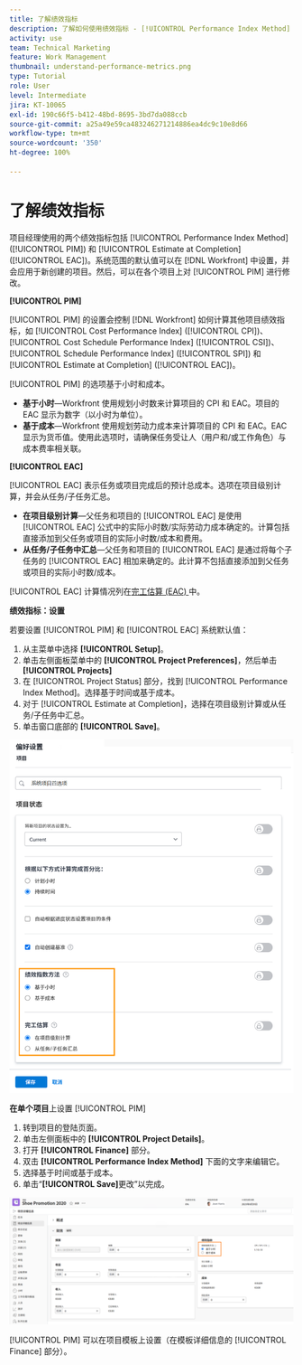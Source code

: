 ```yaml
---
title: 了解绩效指标
description: 了解如何使用绩效指标 - [!UICONTROL Performance Index Method] ([!UICONTROL PIM]) 和 [!UICONTROL Estimate at Completion] ([!UICONTROL EAC])。
activity: use
team: Technical Marketing
feature: Work Management
thumbnail: understand-performance-metrics.png
type: Tutorial
role: User
level: Intermediate
jira: KT-10065
exl-id: 190c66f5-b412-48bd-8695-3bd7da088ccb
source-git-commit: a25a49e59ca483246271214886ea4dc9c10e8d66
workflow-type: tm+mt
source-wordcount: '350'
ht-degree: 100%

---
```


# 了解绩效指标

项目经理使用的两个绩效指标包括 [!UICONTROL Performance Index Method] ([!UICONTROL PIM]) 和 [!UICONTROL Estimate at Completion] ([!UICONTROL EAC])。系统范围的默认值可以在 [!DNL Workfront] 中设置，并会应用于新创建的项目。然后，可以在各个项目上对 [!UICONTROL PIM] 进行修改。

**[!UICONTROL PIM]**

[!UICONTROL PIM] 的设置会控制 [!DNL Workfront] 如何计算其他项目绩效指标，如 [!UICONTROL Cost Performance Index] ([!UICONTROL CPI])、[!UICONTROL Cost Schedule Performance Index] ([!UICONTROL CSI])、[!UICONTROL Schedule Performance Index] ([!UICONTROL SPI]) 和 [!UICONTROL Estimate at Completion] ([!UICONTROL EAC])。

[!UICONTROL PIM] 的选项基于小时和成本。

* **基于小时**—Workfront 使用规划小时数来计算项目的 CPI 和 EAC。项目的 EAC 显示为数字（以小时为单位）。
* **基于成本**—Workfront 使用规划劳动力成本来计算项目的 CPI 和 EAC。EAC 显示为货币值。使用此选项时，请确保任务受让人（用户和/或工作角色）与成本费率相关联。

**[!UICONTROL EAC]**

[!UICONTROL EAC] 表示任务或项目完成后的预计总成本。选项在项目级别计算，并会从任务/子任务汇总。

* **在项目级别计算**—父任务和项目的 [!UICONTROL EAC] 是使用 [!UICONTROL EAC] 公式中的实际小时数/实际劳动力成本确定的。计算包括直接添加到父任务或项目的实际小时数/成本和费用。
* **从任务/子任务中汇总**—父任务和项目的 [!UICONTROL EAC] 是通过将每个子任务的 [!UICONTROL EAC] 相加来确定的。此计算不包括直接添加到父任务或项目的实际小时数/成本。

[!UICONTROL EAC] 计算情况列在[完工估算 (EAC) ](https://experienceleague.adobe.com/docs/workfront/using/manage-work/projects/project-finances/calculate-eac.html?lang=zh-Hans)中。

**绩效指标：设置**

若要设置 [!UICONTROL PIM] 和 [!UICONTROL EAC] 系统默认值：

1. 从主菜单中选择 **[!UICONTROL Setup]**。
1. 单击左侧面板菜单中的 **[!UICONTROL Project Preferences]**，然后单击 **[!UICONTROL Projects]**
1. 在 [!UICONTROL Project Status] 部分，找到 [!UICONTROL Performance Index Method]。选择基于时间或基于成本。
1. 对于 [!UICONTROL Estimate at Completion]，选择在项目级别计算或从任务/子任务中汇总。
1. 单击窗口底部的 **[!UICONTROL Save]**。

![[!UICONTROL Project Preferences] 屏幕的图像](assets/setting-up-finances-1.png)

**在单个项目**&#x200B;上设置 [!UICONTROL PIM]

1. 转到项目的登陆页面。
1. 单击左侧面板中的 **[!UICONTROL Project Details]**。
1. 打开 **[!UICONTROL Finance]** 部分。
1. 双击 **[!UICONTROL Performance Index Method]** 下面的文字来编辑它。
1. 选择基于时间或基于成本。
1. 单击“**[!UICONTROL Save]**&#x200B;更改”以完成。

![[!UICONTROL Project Details] 屏幕的图像](assets/setting-up-finances-2.png)

[!UICONTROL PIM] 可以在项目模板上设置（在模板详细信息的 [!UICONTROL Finance] 部分）。
